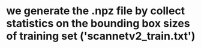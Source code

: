 # we generate the .npz file by collect statistics on the bounding box sizes of training set ('scannetv2_train.txt')
